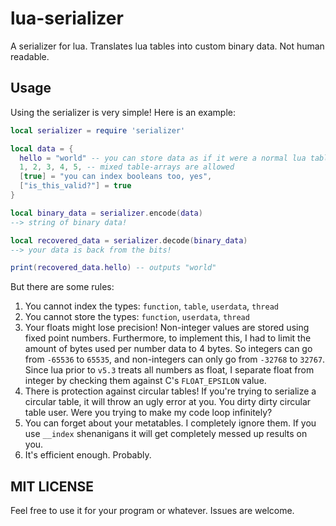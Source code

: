 
# lua-serializer
A serializer for lua. Translates lua tables into custom binary data. Not human readable.

## Usage

Using the serializer is very simple! Here is an example:

```lua
local serializer = require 'serializer'

local data = {
  hello = "world" -- you can store data as if it were a normal lua table!
  1, 2, 3, 4, 5, -- mixed table-arrays are allowed
  [true] = "you can index booleans too, yes",
  ["is_this_valid?"] = true
}

local binary_data = serializer.encode(data)
--> string of binary data!

local recovered_data = serializer.decode(binary_data)
--> your data is back from the bits!

print(recovered_data.hello) -- outputs "world"
```

But there are some rules:

1. You cannot index the types: `function`, `table`, `userdata`, `thread`
2. You cannot store the types: `function`, `userdata`, `thread`
3. Your floats might lose precision! Non-integer values are stored using
  fixed point numbers. Furthermore, to implement this, I had to limit the amount
  of bytes used per number data to 4 bytes. So integers can go from `-65536` to
  `65535`, and non-integers can only go from `-32768` to `32767`. Since lua
  prior to `v5.3` treats all numbers as float, I separate float from integer by
  checking them against C's `FLOAT_EPSILON` value.
4. There is protection against circular tables! If you're trying to serialize a
  circular table, it will throw an ugly error at you. You dirty dirty circular
  table user. Were you trying to make my code loop infinitely?
5. You can forget about your metatables. I completely ignore them. If you use
  `__index` shenanigans it will get completely messed up results on you.
6. It's efficient enough. Probably.

## MIT LICENSE
Feel free to use it for your program or whatever. Issues are welcome.

